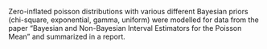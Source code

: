 Zero-inflated poisson distributions with various different Bayesian priors (chi-square, exponential, gamma, uniform) were modelled for data from the paper “Bayesian and Non-Bayesian Interval Estimators for the Poisson Mean” and summarized in a report. 
